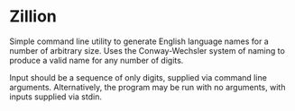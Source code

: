 # Zillion
Simple command line utility to generate English language names for a number of arbitrary size. Uses the Conway-Wechsler system of naming to produce a valid name for any number of digits.

Input should be a sequence of only digits, supplied via command line arguments. Alternatively, the program may be run with no arguments, with inputs supplied via stdin.
